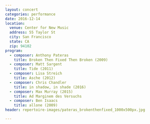 ```yaml
---
layout: concert
categories: performance
date: 2016-12-14
location:
  venue: Center for New Music
  address: 55 Taylor St
  city: San Francisco
  state: CA
  zip: 94102
program:
  - composer: Anthony Pateras
    title: Broken Then Fixed Then Broken (2009)
  - composer: Matt Sargent
    title: Tide (2011)
  - composer: ​Lisa Streich
    title: Asche (2012)
  - composer: Chris Chandler
    title: in shadow, in shade (2016)
  - composer: Max Murray (2015)
    title: Ad Marginem des Versuchs
  - composer: Ben Isaacs
    title: allone (2009)
header: repertoire-images/pateras_brokenthenfixed_1000x500px.jpg

---
```

